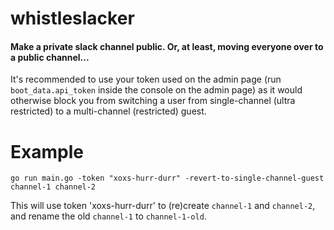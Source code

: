 # whistleslacker
#### Make a private slack channel public. Or, at least, moving everyone over to a public channel...

It's recommended to use your token used on the admin page (run `boot_data.api_token` inside the console on the admin page) as it would otherwise block you from switching a user from single-channel (ultra restricted) to a multi-channel (restricted) guest.

# Example

```
go run main.go -token "xoxs-hurr-durr" -revert-to-single-channel-guest channel-1 channel-2
```

This will use token 'xoxs-hurr-durr' to (re)create `channel-1` and `channel-2`, and rename the old `channel-1` to `channel-1-old`.
